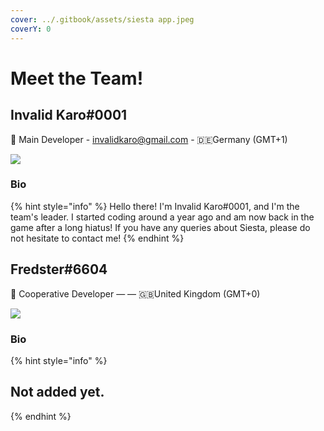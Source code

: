 ```yaml
---
cover: ../.gitbook/assets/siesta app.jpeg
coverY: 0
---
```


# Meet the Team!

## Invalid Karo#0001

👋 Main Developer - invalidkaro@gmail.com - 🇩🇪Germany (GMT+1)

![](../.gitbook/assets/siesta.gif)

### Bio

{% hint style="info" %}
Hello there! I'm Invalid Karo#0001, and I'm the team's leader. I started coding around a year ago and am now back in the game after a long hiatus! If you have any queries about Siesta, please do not hesitate to contact me!
{% endhint %}

## Fredster#6604

👋 Cooperative Developer —  —  🇬🇧United Kingdom (GMT+0)

![](https://cdn.discordapp.com/avatars/224664790318972928/90807e789b017157f689cfc4de4e383b.png?size=4096)

### Bio

{% hint style="info" %}
## Not added yet.
{% endhint %}
